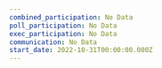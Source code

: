 ```yaml
---
combined_participation: No Data
poll_participation: No Data
exec_participation: No Data
communication: No Data
start_date: 2022-10-31T00:00:00.000Z
---
```

